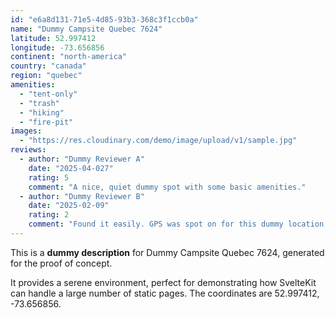 ```yaml
---
id: "e6a8d131-71e5-4d85-93b3-368c3f1ccb0a"
name: "Dummy Campsite Quebec 7624"
latitude: 52.997412
longitude: -73.656856
continent: "north-america"
country: "canada"
region: "quebec"
amenities:
  - "tent-only"
  - "trash"
  - "hiking"
  - "fire-pit"
images:
  - "https://res.cloudinary.com/demo/image/upload/v1/sample.jpg"
reviews:
  - author: "Dummy Reviewer A"
    date: "2025-04-027"
    rating: 5
    comment: "A nice, quiet dummy spot with some basic amenities."
  - author: "Dummy Reviewer B"
    date: "2025-02-09"
    rating: 2
    comment: "Found it easily. GPS was spot on for this dummy location."
---
```


This is a **dummy description** for Dummy Campsite Quebec 7624, generated for the proof of concept.

It provides a serene environment, perfect for demonstrating how SvelteKit can handle a large number of static pages. The coordinates are 52.997412, -73.656856.
